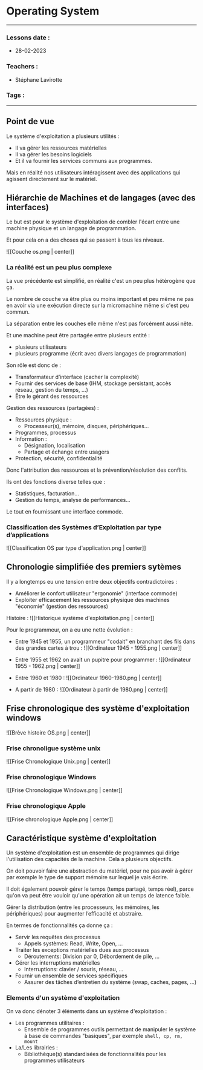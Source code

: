 # Operating System
---
### Lessons date :
- 28-02-2023

### Teachers :
- Stéphane Lavirotte

### Tags :


---

## Point de vue

Le système d'exploitation a plusieurs utilités :
- Il va gérer les ressources matérielles
- Il va gérer les besoins logiciels
- Et il va fournir les services communs aux programmes.

Mais en réalité nos utilisateurs intéragissent avec des applications qui agissent directement sur le matériel.

## Hiérarchie de Machines et de langages (avec des interfaces)

Le but est pour le système d'exploitation de combler l'écart entre une machine physique et un langage de programmation.

Et pour cela on a des choses qui se passent à tous les niveaux.

![[Couche os.png | center]]


### La réalité est un peu plus complexe

La vue précédente est simplifié, en réalité c'est un peu plus hétérogène que ça.

Le nombre de couche va être plus ou moins important et peu même ne pas en avoir via une exécution directe sur la micromachine même si c'est peu commun.

La séparation entre les couches elle même n'est pas forcément aussi nête.

Et une machine peut être partagée entre plusieurs entité :
- plusieurs utilisateurs
- plusieurs programme (écrit avec divers langages de programmation)

Son rôle est donc de :
- Transformateur d’interface (cacher la complexité)
- Fournir des services de base (IHM, stockage persistant, accès  
réseau, gestion du temps, ...)
- Être le gérant des ressources

Gestion des ressources (partagées) :
- Ressources physique :
	- Processeur(s), mémoire, disques, périphériques...
- Programmes, processus
- Information :
	- Désignation, localisation
	- Partage et échange entre usagers
- Protection, sécurité, confidentialité

Donc l'attribution des ressources et la prévention/résolution des conflits.

Ils ont des fonctions diverse telles que :
- Statistiques, facturation...
- Gestion du temps, analyse de performances...

Le tout en fournissant une interface commode.

### Classification des Systèmes d’Exploitation par  type d’applications

![[Classification OS par type d'application.png | center]]

## Chronologie simplifiée des premiers sytèmes

Il y a longtemps eu une tension entre deux objectifs contradictoires :
- Améliorer le confort utilisateur "ergonomie" (interface commode)
- Exploiter efficacement les ressources physique des machines "économie" (gestion des ressources)

Histoire :
![[Historique système d'exploitation.png | center]]

Pour le programmeur, on a eu une nette évolution :

- Entre 1945 et 1955, un programmeur "codait" en branchant des fils dans des grandes cartes à trou :
![[Ordinateur 1945 - 1955.png | center]]

- Entre 1955 et 1962 on avait un pupitre pour programmer :
![[Ordinateur 1955 - 1962.png | center]]

- Entre 1960 et 1980 :
![[Ordinateur 1960-1980.png | center]]

- A partir de 1980 :
![[Ordinateur à partir de 1980.png | center]]


## Frise chronologique des système d'exploitation windows

![[Brève histoire OS.png | center]]

### Frise chronoligue système unix 
![[Frise Chronologique Unix.png | center]]

### Frise chronologique Windows
![[Frise Chronologique Windows.png | center]]

### Frise chronologique Apple
![[Frise chronologique Apple.png | center]]

## Caractéristique système d'exploitation

Un système d'exploitation est un ensemble de programmes qui dirige l'utilisation des capacités de la machine. Cela a plusieurs objectifs.

On doit pouvoir faire une abstraction du matériel, pour ne pas avoir à gérer par exemple le type de support mémoire sur lequel je vais écrire.

Il doit également pouvoir gérer le temps (temps partagé, temps réel), parce qu'on va peut être vouloir qu'une opération ait un temps de latence faible.

Gérer la distribution (entre les processeurs, les mémoires, les  
périphériques) pour augmenter l’efficacité et abstraire.

En termes de fonctionnalités ça donne ça :
- Servir les requêtes des processus
	- Appels systèmes: Read, Write, Open, ...
- Traiter les exceptions matérielles dues aux processus
	- Déroutements: Division par 0, Débordement de pile, ...
- Gérer les interruptions matérielles
	- Interruptions: clavier / souris, réseau, ...
- Fournir un ensemble de services spécifiques
	- Assurer des tâches d’entretien du système (swap, caches, pages, ...)

### Elements d'un système d'exploitation

On va donc dénoter 3 éléments dans un système d'exploitation :
- Les programmes utilitaires :
	- Ensemble de programmes outils permettant de manipuler le système à base de commandes "basiques", par exemple `shell, cp, rm, mount`
- La/Les librairies :
	- Bibliothèque(s) standardisées de fonctionnalités pour les  programmes utilisateurs
